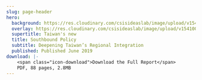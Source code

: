 ```yaml
---
slug: page-header
hero:
  background: https://res.cloudinary.com/csisideaslab/image/upload/v1541004113/on-the-radar/GettyImages-1054021808.jpg   
  overlay: https://res.cloudinary.com/csisideaslab/image/upload/v1541004113/on-the-radar/GettyImages-1054021808.jpg   
  supertitle: Taiwan's new
  title: Southbound Policy
  subtitle: Deepening Taiwan’s Regional Integration
  published: Published June 2019
download: |-
    <span class="icon-download">Download the Full Report</span>
    PDF, 88 pages, 2.8MB
---
```

